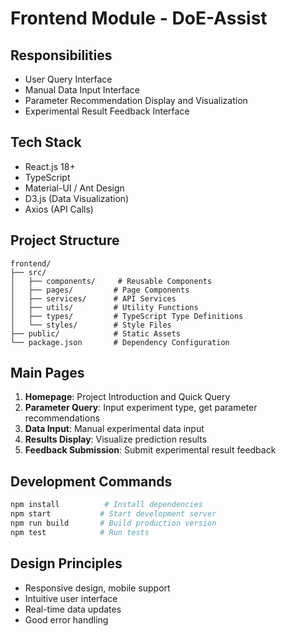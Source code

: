 # Frontend Module - DoE-Assist

## Responsibilities
- User Query Interface
- Manual Data Input Interface
- Parameter Recommendation Display and Visualization
- Experimental Result Feedback Interface

## Tech Stack
- React.js 18+
- TypeScript
- Material-UI / Ant Design
- D3.js (Data Visualization)
- Axios (API Calls)

## Project Structure
```
frontend/
├── src/
│   ├── components/     # Reusable Components
│   ├── pages/         # Page Components
│   ├── services/      # API Services
│   ├── utils/         # Utility Functions
│   ├── types/         # TypeScript Type Definitions
│   └── styles/        # Style Files
├── public/            # Static Assets
└── package.json       # Dependency Configuration
```

## Main Pages
1. **Homepage**: Project Introduction and Quick Query
2. **Parameter Query**: Input experiment type, get parameter recommendations
3. **Data Input**: Manual experimental data input
4. **Results Display**: Visualize prediction results
5. **Feedback Submission**: Submit experimental result feedback

## Development Commands
```bash
npm install          # Install dependencies
npm start           # Start development server
npm run build       # Build production version
npm test            # Run tests
```

## Design Principles
- Responsive design, mobile support
- Intuitive user interface
- Real-time data updates
- Good error handling
